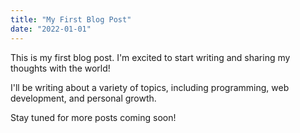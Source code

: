 ```yaml
---
title: "My First Blog Post"
date: "2022-01-01"
---
```


This is my first blog post. I'm excited to start writing and sharing my thoughts with the world!

I'll be writing about a variety of topics, including programming, web development, and personal growth.

Stay tuned for more posts coming soon!
